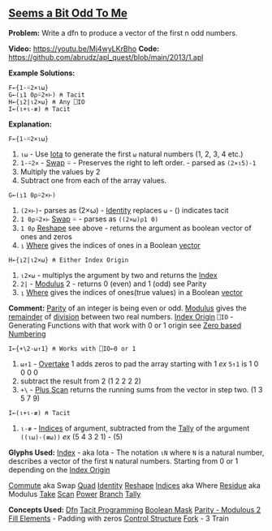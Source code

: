 ## [Seems a Bit Odd To Me](https://problems.tryapl.org/psets/2013.html?goto=P1_Seems_a_Bit_Odd_To_Me)

**Problem:** Write a dfn to produce a vector of the first n odd numbers.

**Video:** https://youtu.be/Mj4wyLKrBho
**Code:** https://github.com/abrudz/apl_quest/blob/main/2013/1.apl

**Example Solutions:**
```APL
F←{1-⍨2×⍳⍵}
G←(⍸1 0⍴⍨2×⊢) ⍝ Tacit
H←{⍸2|⍳2×⍵} ⍝ Any ⎕IO
I←(⍳+⍳-≢) ⍝ Tacit
```

**Explanation:**
```APL
F←{1-⍨2×⍳⍵}
```
1. `⍳⍵` - Use [Iota](https://aplwiki.com/wiki/Index_Generator) to generate the first `⍵` natural numbers (1, 2, 3, 4 etc.)
2.  `1-⍨2×` - [Swap](https://xpqz.github.io/learnapl/manip.html?#selfie-commute-constant)  ⍨ - Preserves the right to left order. - parsed as `(2×⍳5)-1`  
3. Multiply the values by 2
4. Subtract one from each of the array values.

```APL
G←(⍸1 0⍴⍨2×⊢)
```
1.  `(2×⊢)`- parses as (2×⍵) -  [Identity](https://aplwiki.com/wiki/Identity) replaces `⍵` - () indicates tacit
2. `1 0⍴⍨2×⊢` [Swap](https://xpqz.github.io/learnapl/manip.html?#selfie-commute-constant)  ⍨ - parses as `((2×⍵)⍴1 0)` 
3. `1 0⍴` [Reshape](https://aplwiki.com/wiki/Reshape)  see above -  returns the argument as boolean vector of ones and zeros
4. `⍸` [Where](https://aplwiki.com/wiki/Identity)  gives the indices of ones in a Boolean [vector](https://aplwiki.com/wiki/Vector "Vector")
```APL
H←{⍸2|⍳2×⍵} ⍝ Either Index Origin
```

1. `⍳2×⍵` - multiplys the argument by two and returns the [Index](https://aplwiki.com/wiki/Index_Generator) 
2. `2|` -  [Modulus](https://aplwiki.com/wiki/Residue)  2  - returns 0 (even) and 1 (odd) see Parity
3.  `⍸` [Where](https://aplwiki.com/wiki/Identity)  gives the indices of ones(true values) in a Boolean [vector](https://aplwiki.com/wiki/Vector "Vector")

**Comment:**
[Parity](https://mathworld.wolfram.com/Parity.html) of an integer is being even or odd. 
[Modulus](https://aplwiki.com/wiki/Residue) gives the [remainder](https://en.wikipedia.org/wiki/Remainder "wikipedia:Remainder") of [division](https://aplwiki.com/wiki/Divide "Divide") between two real numbers. 
[Index Origin](https://aplwiki.com/wiki/Index_origin)  `⎕IO` - Generating Functions with that work with 0 or 1 origin see [Zero based Numbering](https://en.wikipedia.org/wiki/Zero-based_numbering)

```APL
I←{+\2-⍵↑1} ⍝ Works with ⎕IO←0 or 1
```

1. `⍵↑1` - [Overtake](https://xpqz.github.io/cultivations/Functions4.html?highlight=overtaking#take) 1 adds zeros to pad the array starting with 1 *ex* `5↑1` is 1 0 0 0 0
2. subtract the result from 2 (1 2 2 2 2)
3. `+\` - [Plus Scan](https://mastering.dyalog.com/Operators.html?highlight=scan#scan) returns the running sums from the vector in step two. (1 3 5 7 9)

```APL
I←(⍳+⍳-≢) ⍝ Tacit 
```

1. `⍳-≢` - [Indices](https://aplwiki.com/wiki/Indices)  of argument, subtracted from the [Tally](https://aplwiki.com/wiki/Tally) of the argument `((⍳⍵)-(≢⍵))` *ex* (5 4 3 2 1) - (5)


**Glyphs Used:**
[Index](https://aplwiki.com/wiki/Index_Generator) - aka Iota - The notation `⍳N` where `N` is a natural number, describes a vector of the first `N` natural numbers. Starting from 0 or 1 depending on the [Index Origin](https://aplwiki.com/wiki/Index_origin) 

[Commute](https://aplwiki.com/wiki/Commute) aka Swap
[Quad](https://aplwiki.com/wiki/Quad_name)
[Identity](https://aplwiki.com/wiki/Identity)
[Reshape](https://aplwiki.com/wiki/Reshape)
[Indices](https://aplwiki.com/wiki/Indices) aka Where
[Residue](https://aplwiki.com/wiki/Residue) aka Modulus 
[Take](https://aplwiki.com/wiki/Take)
[Scan](https://aplwiki.com/wiki/Scan)
[Power](https://aplwiki.com/wiki/Power_(function))
[Branch](https://aplwiki.com/wiki/Branch)
[Tally](https://aplwiki.com/wiki/Tally)


**Concepts Used:**
[Dfn](https://aplwiki.com/wiki/Dfn)
[Tacit Programming](https://aplwiki.com/wiki/Tacit_programming)
[Boolean Mask](https://aplwiki.com/wiki/Boolean)
[Parity - Modulous 2](https://xpqz.github.io/cultivations/Functions2.html#magnitude-residue)
[Fill Elements](https://aplwiki.com/wiki/Fill_element) - Padding with zeros
[Control Structure](https://aplwiki.com/wiki/Control_structure)
[Fork](https://aplwiki.com/wiki/Train#3-trains) - 3 Train





